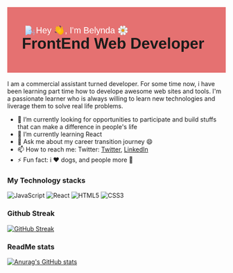 
<img alt="header image" src="https://github.com/Shimele/Shimele/blob/main/header.png"/>

I am a commercial assistant turned developer. For some time now, i have been learning part time how to develope awesome web sites and tools.
I'm a passionate learner who is always willing to learn new technologies and liverage them to solve real life problems.


- 🔭 I’m currently looking for opportunities to participate and build stuffs that can make a difference in people's life
- 🌱 I’m currently learning React
- 💬 Ask me about my career transition journey 😄
- 📫 How to reach me: Twitter: [Twitter](https://twitter.com/B_codiing), [LinkedIn](https://www.linkedin.com/in/belynda-bechem-agbor-b21517127/)
- ⚡ Fun fact: i :heart: dogs, and people more 🥰


### My Technology stacks
<img alt="JavaScript" src="https://img.shields.io/badge/javascript-%23323330.svg?style=for-the-badge&logo=javascript&logoColor=%23F7DF1E"/> <img alt="React" src="https://img.shields.io/badge/react-%2320232a.svg?style=for-the-badge&logo=react&logoColor=%2361DAFB"/> <img alt="HTML5" src="https://img.shields.io/badge/html5-%23E34F26.svg?style=for-the-badge&logo=html5&logoColor=white"/> <img alt="CSS3" src="https://img.shields.io/badge/css3-%231572B6.svg?style=for-the-badge&logo=css3&logoColor=white"/> 


### Github Streak

[![GitHub Streak](https://github-readme-streak-stats.herokuapp.com/?user=DenverCoder1)](https://git.io/streak-stats)

### ReadMe stats

[![Anurag's GitHub stats](https://github-readme-stats.vercel.app/api?username=Shimele)](https://github.com/anuraghazra/github-readme-stats)



